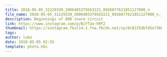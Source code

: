 ```yaml
---
title: 2018-05-05_31229339_2006485379563221_8926077621851127808_n
file_name: 2018-05-05_31229339_2006485379563221_8926077621851127808_n.jpg
description: Beginnings of 808 snare circuit
link: https://www.instagram.com/p/BiYTao-hMf2
thumbnail: https://instagram.fkul14-1.fna.fbcdn.net/vp/8c8225db7d5e73667477ac16ce5e5b0a/5BF36FE5/t51.2885-15/sh0.08/e35/s640x640/31229339_2006485379563221_8926077621851127808_n.jpg?ig_cache_key=MTc3MjI1MTg0Njk1ODk1ODU4Mg%3D%3D.2
tags: 
author: luke
date: 2018-05-05 02:55
template: photo.hbs
---
```

